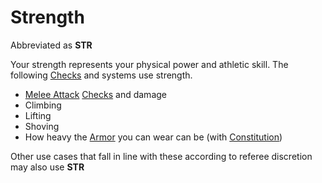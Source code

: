 # Strength

Abbreviated as **STR**

Your strength represents your physical power and athletic skill. The following [Checks](../../Game%20Procedures/Check.md) and systems use strength.

- [Melee Attack](../../Game%20Procedures/Melee%20Attack.md) [Checks](../../Game%20Procedures/Check.md) and damage
- Climbing
- Lifting
- Shoving
- How heavy the [Armor](../../Items/Equipment/Armor.md) you can wear can be (with [Constitution](Constitution.md))

Other use cases that fall in line with these according to referee discretion may also use **STR**